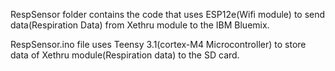 RespSensor folder contains the code that uses ESP12e(Wifi module) to send data(Respiration Data) from Xethru module to the IBM Bluemix. 


RespSensor.ino file uses Teensy 3.1(cortex-M4 Microcontroller) to store data of Xethru module(Respiration data) to the SD card.
